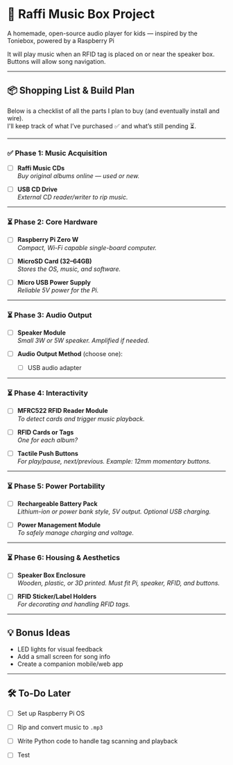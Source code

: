 # 🎵 Raffi Music Box Project

A homemade, open-source audio player for kids — inspired by the Toniebox, powered by a Raspberry Pi

It will play music when an RFID tag is placed on or near the speaker box. Buttons will allow song navigation.

---

## 📦 Shopping List & Build Plan

Below is a checklist of all the parts I plan to buy (and eventually install and wire).  
I'll keep track of what I’ve purchased ✅ and what’s still pending ⏳.

---

### ✅ Phase 1: Music Acquisition

- [ ] **Raffi Music CDs**  
  _Buy original albums online — used or new._

- [ ] **USB CD Drive**  
  _External CD reader/writer to rip music._

---

### ⏳ Phase 2: Core Hardware

- [ ] **Raspberry Pi Zero W**  
  _Compact, Wi-Fi capable single-board computer._

- [ ] **MicroSD Card (32–64GB)**  
  _Stores the OS, music, and software._

- [ ] **Micro USB Power Supply**  
  _Reliable 5V power for the Pi._

---

### ⏳ Phase 3: Audio Output

- [ ] **Speaker Module**  
  _Small 3W or 5W speaker. Amplified if needed._

- [ ] **Audio Output Method** (choose one):
  - [ ] USB audio adapter

---

### ⏳ Phase 4: Interactivity

- [ ] **MFRC522 RFID Reader Module**  
  _To detect cards and trigger music playback._

- [ ] **RFID Cards or Tags**  
  _One for each album?_

- [ ] **Tactile Push Buttons**  
  _For play/pause, next/previous. Example: 12mm momentary buttons._

---

### ⏳ Phase 5: Power Portability

- [ ] **Rechargeable Battery Pack**  
  _Lithium-ion or power bank style, 5V output. Optional USB charging._

- [ ] **Power Management Module**  
  _To safely manage charging and voltage._

---

### ⏳ Phase 6: Housing & Aesthetics

- [ ] **Speaker Box Enclosure**  
  _Wooden, plastic, or 3D printed. Must fit Pi, speaker, RFID, and buttons._

- [ ] **RFID Sticker/Label Holders**  
  _For decorating and handling RFID tags._


---

## 💡 Bonus Ideas

- LED lights for visual feedback  
- Add a small screen for song info  
- Create a companion mobile/web app  

---

## 🛠️ To-Do Later

- [ ] Set up Raspberry Pi OS  
- [ ] Rip and convert music to `.mp3`  
- [ ] Write Python code to handle tag scanning and playback  
- [ ] Test




